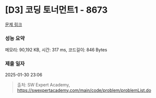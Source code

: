 # [D3] 코딩 토너먼트1 - 8673 

[문제 링크](https://swexpertacademy.com/main/code/problem/problemDetail.do?contestProbId=AW2Jldrqlo4DFASu) 

### 성능 요약

메모리: 90,192 KB, 시간: 317 ms, 코드길이: 846 Bytes

### 제출 일자

2025-01-30 23:06



> 출처: SW Expert Academy, https://swexpertacademy.com/main/code/problem/problemList.do